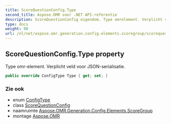 ```yaml
---
title: ScoreQuestionConfig.Type
second_title: Aspose.OMR voor .NET API-referentie
description: ScoreQuestionConfig eigendom. Type omrelement. Verplicht veld voor JSONserialisatie.
type: docs
weight: 90
url: /nl/net/aspose.omr.generation.config.elements.scoregroup/scorequestionconfig/type/
---
```

## ScoreQuestionConfig.Type property

Type omr-element. Verplicht veld voor JSON-serialisatie.

```csharp
public override ConfigType Type { get; set; }
```

### Zie ook

* enum [ConfigType](../../../aspose.omr.generation.config.enums/configtype/)
* class [ScoreQuestionConfig](../)
* naamruimte [Aspose.OMR.Generation.Config.Elements.ScoreGroup](../../scorequestionconfig/)
* montage [Aspose.OMR](../../../)


